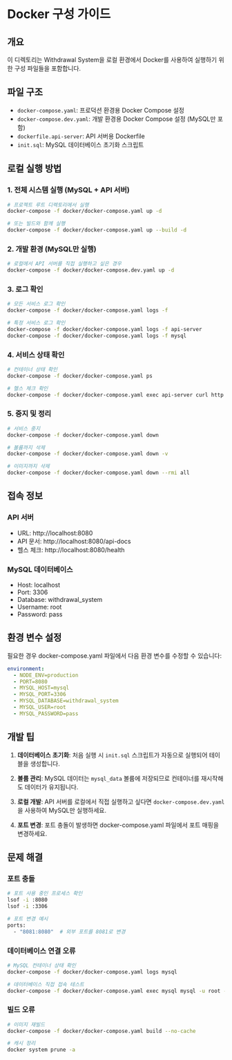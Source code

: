 # Docker 구성 가이드

## 개요

이 디렉토리는 Withdrawal System을 로컬 환경에서 Docker를 사용하여 실행하기 위한 구성 파일들을 포함합니다.

## 파일 구조

- `docker-compose.yaml`: 프로덕션 환경용 Docker Compose 설정
- `docker-compose.dev.yaml`: 개발 환경용 Docker Compose 설정 (MySQL만 포함)
- `dockerfile.api-server`: API 서버용 Dockerfile
- `init.sql`: MySQL 데이터베이스 초기화 스크립트

## 로컬 실행 방법

### 1. 전체 시스템 실행 (MySQL + API 서버)

```bash
# 프로젝트 루트 디렉토리에서 실행
docker-compose -f docker/docker-compose.yaml up -d

# 또는 빌드와 함께 실행
docker-compose -f docker/docker-compose.yaml up --build -d
```

### 2. 개발 환경 (MySQL만 실행)

```bash
# 로컬에서 API 서버를 직접 실행하고 싶은 경우
docker-compose -f docker/docker-compose.dev.yaml up -d
```

### 3. 로그 확인

```bash
# 모든 서비스 로그 확인
docker-compose -f docker/docker-compose.yaml logs -f

# 특정 서비스 로그 확인
docker-compose -f docker/docker-compose.yaml logs -f api-server
docker-compose -f docker/docker-compose.yaml logs -f mysql
```

### 4. 서비스 상태 확인

```bash
# 컨테이너 상태 확인
docker-compose -f docker/docker-compose.yaml ps

# 헬스 체크 확인
docker-compose -f docker/docker-compose.yaml exec api-server curl http://localhost:8080/health
```

### 5. 중지 및 정리

```bash
# 서비스 중지
docker-compose -f docker/docker-compose.yaml down

# 볼륨까지 삭제
docker-compose -f docker/docker-compose.yaml down -v

# 이미지까지 삭제
docker-compose -f docker/docker-compose.yaml down --rmi all
```

## 접속 정보

### API 서버

- URL: http://localhost:8080
- API 문서: http://localhost:8080/api-docs
- 헬스 체크: http://localhost:8080/health

### MySQL 데이터베이스

- Host: localhost
- Port: 3306
- Database: withdrawal_system
- Username: root
- Password: pass

## 환경 변수 설정

필요한 경우 docker-compose.yaml 파일에서 다음 환경 변수를 수정할 수 있습니다:

```yaml
environment:
  - NODE_ENV=production
  - PORT=8080
  - MYSQL_HOST=mysql
  - MYSQL_PORT=3306
  - MYSQL_DATABASE=withdrawal_system
  - MYSQL_USER=root
  - MYSQL_PASSWORD=pass
```

## 개발 팁

1. **데이터베이스 초기화**: 처음 실행 시 `init.sql` 스크립트가 자동으로 실행되어 테이블을 생성합니다.

2. **볼륨 관리**: MySQL 데이터는 `mysql_data` 볼륨에 저장되므로 컨테이너를 재시작해도 데이터가 유지됩니다.

3. **로컬 개발**: API 서버를 로컬에서 직접 실행하고 싶다면 `docker-compose.dev.yaml`을 사용하여 MySQL만 실행하세요.

4. **포트 변경**: 포트 충돌이 발생하면 docker-compose.yaml 파일에서 포트 매핑을 변경하세요.

## 문제 해결

### 포트 충돌

```bash
# 포트 사용 중인 프로세스 확인
lsof -i :8080
lsof -i :3306

# 포트 변경 예시
ports:
  - "8081:8080"  # 외부 포트를 8081로 변경
```

### 데이터베이스 연결 오류

```bash
# MySQL 컨테이너 상태 확인
docker-compose -f docker/docker-compose.yaml logs mysql

# 데이터베이스 직접 접속 테스트
docker-compose -f docker/docker-compose.yaml exec mysql mysql -u root -p
```

### 빌드 오류

```bash
# 이미지 재빌드
docker-compose -f docker/docker-compose.yaml build --no-cache

# 캐시 정리
docker system prune -a
```
